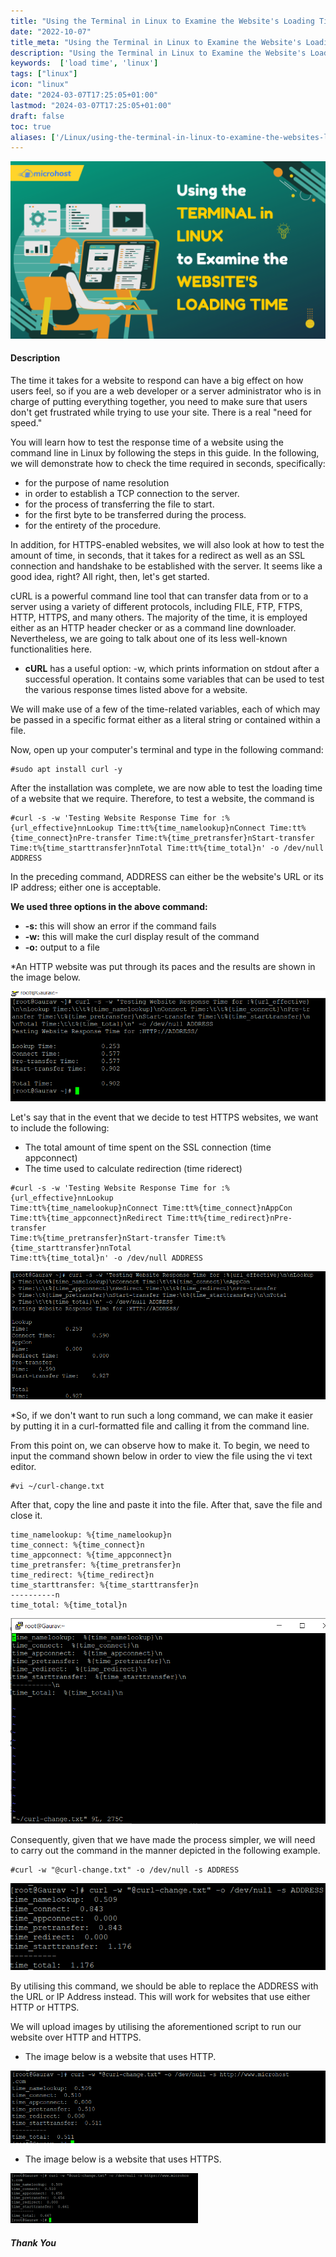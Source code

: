 ```yaml
---
title: "Using the Terminal in Linux to Examine the Website's Loading Time"
date: "2022-10-07"
title_meta: "Using the Terminal in Linux to Examine the Website's Loading Time"
description: "Using the Terminal in Linux to Examine the Website's Loading Time"
keywords:  ['load time', 'linux']
tags: ["linux"]
icon: "linux"
date: "2024-03-07T17:25:05+01:00"
lastmod: "2024-03-07T17:25:05+01:00" 
draft: false
toc: true
aliases: ['/Linux/using-the-terminal-in-linux-to-examine-the-websites-loading-time']
---
```


![](images/Using-the-Terminal-in-Linux-to-Examine-the-Websites-Loading-Time-1024x576.png)

#### **Description**

The time it takes for a website to respond can have a big effect on how users feel, so if you are a web developer or a server administrator who is in charge of putting everything together, you need to make sure that users don't get frustrated while trying to use your site. There is a real "need for speed."

You will learn how to test the response time of a website using the command line in Linux by following the steps in this guide. In the following, we will demonstrate how to check the time required in seconds, specifically:

- for the purpose of name resolution
- in order to establish a TCP connection to the server.
- for the process of transferring the file to start.
- for the first byte to be transferred during the process.
- for the entirety of the procedure.

In addition, for HTTPS-enabled websites, we will also look at how to test the amount of time, in seconds, that it takes for a redirect as well as an SSL connection and handshake to be established with the server. It seems like a good idea, right? All right, then, let's get started.

cURL is a powerful command line tool that can transfer data from or to a server using a variety of different protocols, including FILE, FTP, FTPS, HTTP, HTTPS, and many others. The majority of the time, it is employed either as an HTTP header checker or as a command line downloader. Nevertheless, we are going to talk about one of its less well-known functionalities here.

- **cURL** has a useful option: -w, which prints information on stdout after a successful operation. It contains some variables that can be used to test the various response times listed above for a website.

We will make use of a few of the time-related variables, each of which may be passed in a specific format either as a literal string or contained within a file.

Now, open up your computer's terminal and type in the following command:

```
#sudo apt install curl -y
```

After the installation was complete, we are now able to test the loading time of a website that we require. Therefore, to test a website, the command is

```
#curl -s -w 'Testing Website Response Time for :%{url_effective}nnLookup Time:tt%{time_namelookup}nConnect Time:tt%{time_connect}nPre-transfer Time:t%{time_pretransfer}nStart-transfer Time:t%{time_starttransfer}nnTotal Time:tt%{time_total}n' -o /dev/null ADDRESS
```

In the preceding command, ADDRESS can either be the website's URL or its IP address; either one is acceptable.

**We used three options in the above command:**

- **\-s:** this will show an error if the command fails
- **\-w:** this will make the curl display result of the command
- **\-o:** output to a file

\*An HTTP website was put through its paces and the results are shown in the image below.

![](images/image-259.png)

Let's say that in the event that we decide to test HTTPS websites, we want to include the following:

- The total amount of time spent on the SSL connection (time appconnect)
- The time used to calculate redirection (time riderect)

```
#curl -s -w 'Testing Website Response Time for :%{url_effective}nnLookup  
Time:tt%{time_namelookup}nConnect Time:tt%{time_connect}nAppCon  
Time:tt%{time_appconnect}nRedirect Time:tt%{time_redirect}nPre-transfer  
Time:t%{time_pretransfer}nStart-transfer Time:t%{time_starttransfer}nnTotal  
Time:tt%{time_total}n' -o /dev/null ADDRESS
```

![](images/image-260.png)

\*So, if we don't want to run such a long command, we can make it easier by putting it in a curl-formatted file and calling it from the command line.

From this point on, we can observe how to make it. To begin, we need to input the command shown below in order to view the file using the vi text editor.

```
#vi ~/curl-change.txt
```

After that, copy the line and paste it into the file. After that, save the file and close it.

```
time_namelookup: %{time_namelookup}n  
time_connect: %{time_connect}n  
time_appconnect: %{time_appconnect}n  
time_pretransfer: %{time_pretransfer}n  
time_redirect: %{time_redirect}n  
time_starttransfer: %{time_starttransfer}n  
----------n  
time_total: %{time_total}n
```

![](images/image-261.png)

Consequently, given that we have made the process simpler, we will need to carry out the command in the manner depicted in the following example.

```
#curl -w "@curl-change.txt" -o /dev/null -s ADDRESS
```

![](images/image-264.png)

By utilising this command, we should be able to replace the ADDRESS with the URL or IP Address instead. This will work for websites that use either HTTP or HTTPS.

We will upload images by utilising the aforementioned script to run our website over HTTP and HTTPS.

- The image below is a website that uses HTTP.

![](images/image-265.png)

- The image below is a website that uses HTTPS.

![](images/image-263-300x80.png)

##### **Thank You**
